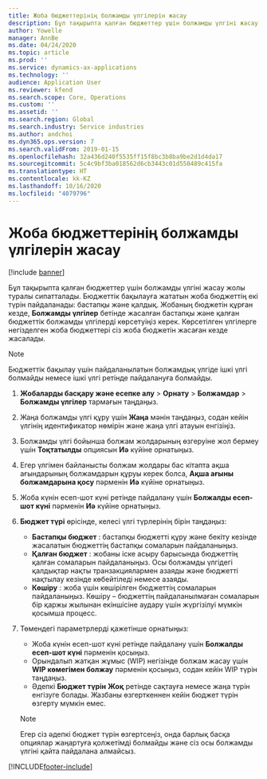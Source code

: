 ```yaml
---
title: Жоба бюджеттерінің болжамды үлгілерін жасау
description: Бұл тақырыпта қалған бюджеттер үшін болжамды үлгіні жасау жолы туралы сипатталады.
author: Yowelle
manager: AnnBe
ms.date: 04/24/2020
ms.topic: article
ms.prod: ''
ms.service: dynamics-ax-applications
ms.technology: ''
audience: Application User
ms.reviewer: kfend
ms.search.scope: Core, Operations
ms.custom: ''
ms.assetid: ''
ms.search.region: Global
ms.search.industry: Service industries
ms.author: andchoi
ms.dyn365.ops.version: 7
ms.search.validFrom: 2019-01-15
ms.openlocfilehash: 32a436d240f5535ff15f8bc3b8ba9be2d1d4da17
ms.sourcegitcommit: 5c4c9bf3ba018562d6cb3443c01d550489c415fa
ms.translationtype: HT
ms.contentlocale: kk-KZ
ms.lasthandoff: 10/16/2020
ms.locfileid: "4079796"
---
```

# <a name="create-forecast-models-for-project-budgets"></a>Жоба бюджеттерінің болжамды үлгілерін жасау 

[!include [banner](../includes/banner.md)]

Бұл тақырыпта қалған бюджеттер үшін болжамды үлгіні жасау жолы туралы сипатталады. Бюджеттік бақылауға жататын жоба бюджеттің екі түрін пайдаланады: бастапқы және қалдық. Жобаның бюджетін құрған кезде, **Болжамды үлгілер** бетінде жасалған бастапқы және қалған бюджеттік болжамды үлгілерді көрсетуіңіз керек. Көрсетілген үлгілерге негізделген жоба бюджеттері сіз жоба бюджетін жасаған кезде жасалады.

> [!NOTE]
> Бюджеттік бақылау үшін пайдаланылатын болжамдық үлгіде ішкі үлгі болмайды немесе ішкі үлгі ретінде пайдалануға болмайды.

1. **Жобаларды басқару және есепке алу** > **Орнату** > **Болжамдар**  > **Болжамды үлгілер** тармағын таңдаңыз.
2. Жаңа болжамды үлгі құру үшін **Жаңа** мәнін таңдаңыз, содан кейін үлгінің идентификатор нөмірін және жаңа үлгі атауын енгізіңіз. 
3. Болжамды үлгі бойынша болжам жолдарының өзгеруіне жол бермеу үшін **Тоқтатылды** опциясын **Иә** күйіне орнатыңыз. 
4. Егер үлгімен байланысты болжам жолдары бас кітапта ақша ағындарының болжамдарын құруы керек болса, **Ақша ағыны болжамдарына қосу** пәрменін **Иә** күйіне орнатыңыз. 
5. Жоба күнін есеп-шот күні ретінде пайдалану үшін **Болжалды есеп-шот күні** пәрменін **Иә** күйіне орнатыңыз. 
6. **Бюджет түрі** өрісінде, келесі үлгі түрлерінің бірін таңдаңыз:

   - **Бастапқы бюджет** : бастапқы бюджетті құру және бекіту кезінде жасалатын бюджеттің бастапқы сомаларын пайдаланыңыз.
   - **Қалған бюджет** : жобаны іске асыру барысында бюджеттің қалған сомаларын пайдаланыңыз. Осы болжамды үлгідегі қалдықтар нақты транзакциялармен азаяды және бюджетті нақтылау кезінде көбейтіледі немесе азаяды.
   - **Көшіру** : жоба үшін көшірілген бюджеттің сомаларын пайдаланыңыз. Көшіру – бюджеттің пайдаланылмаған сомаларын бір қаржы жылынан екіншісіне аудару үшін жүргізілуі мүмкін қосымша процесс.

7. Төмендегі параметрлерді қажетінше орнатыңыз:

   - Жоба күнін есеп-шот күні ретінде пайдалану үшін **Болжалды есеп-шот күні** пәрменін қосыңыз.
   - Орындалып жатқан жұмыс (WIP) негізінде болжам жасау үшін **WIP көмегімен болжау** пәрменін қосыңыз, содан кейін WIP түрін таңдаңыз. 
   - Әдепкі **Бюджет түрін** **Жоқ** ретінде сақтауға немесе жаңа түрін енгізуге болады. Жазбаны өзгерткеннен кейін бюджет түрін өзгерту мүмкін емес.     
    > [!NOTE]
    > Егер сіз әдепкі бюджет түрін өзгертсеңіз, онда барлық басқа опциялар жаңартуға қолжетімді болмайды және сіз осы болжамды үлгіні қайта пайдалана алмайсыз. 
   


 



[!INCLUDE[footer-include](../includes/footer-banner.md)]